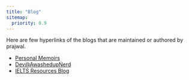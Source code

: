 ```yaml
---
title: "Blog"
sitemap:
  priority: 0.9
---
```


Here are few hyperlinks of the blogs that are maintained or authored by prajwal.

- [Personal Memoirs](https://memoirs.prajwalyashasvi.in/)
- [Dev@AwashedupNerd](https://dev.awashedupnerd.in/)
- [IELTS Resources Blog](https://ielts.awashedupnerd.in/)
